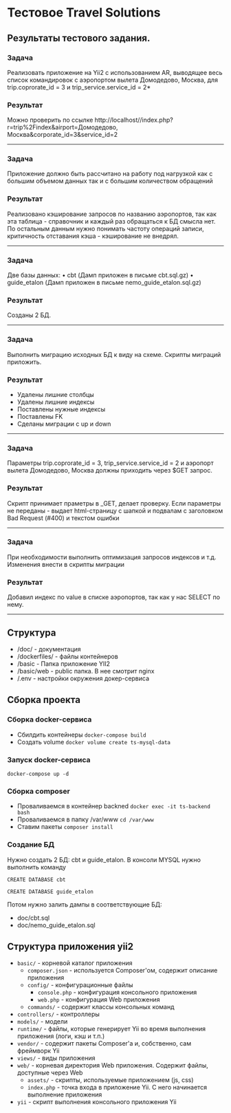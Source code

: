 # Тестовое Travel Solutions

## Результаты тестового задания.

### Задача

Реализовать приложение на Yii2 c использованием AR, выводящее весь список командировок с аэропортом вылета Домодедово,
Москва, для trip.coprorate_id = 3 и trip_service.service_id = 2*

### Результат

Можно проверить по ссылке
http://localhost//index.php?r=trip%2Findex&airport=Домодедово, Москва&corporate_id=3&service_id=2

---

### Задача

Приложение должно быть рассчитано на работу под нагрузкой как с большим объемом данных так и с большим количеством
обращений

### Результат

Реализовано кэширование запросов по названию аэропортов, так как эта таблица - справочник и каждый раз обращаться к БД
смысла нет.
По остальным данным нужно понимать частоту операций записи, критичность отставания кэша - кэширование не внедрял.

---

### Задача

Две базы данных:
• cbt (Дамп приложен в письме cbt.sql.gz)
• guide_etalon (Дамп приложен в письме nemo_guide_etalon.sql.gz)

### Результат

Созданы 2 БД.

---

### Задача

Выполнить миграцию исходных БД к виду на схеме. Скрипты миграций приложить.

### Результат

- Удалены лишние столбцы
- Удалены лишние индексы
- Поставлены нужные индексы
- Поставлены FK
- Сделаны миграции с up и down

---

### Задача

Параметры trip.coprorate_id = 3, trip_service.service_id = 2 и аэропорт вылета Домодедово, Москва должны приходить через
$GET запрос.

### Результат

Скрипт принимает праметры в _GET, делает проверку. Если параметры не переданы - выдает
html-страницу с шапкой и подвалам с заголовком Bad Request (#400) и текстом ошибки

---

### Задача
При необходимости выполнить оптимизация запросов индексов и т.д. Изменения внести в скрипты миграции
### Результат
Добавил индекс по value в списке аэропортов, так как у нас SELECT по нему.

---

## Структура

- /doc/ - документация
- /dockerfiles/ - файлы контейнеров
- /basic - Папка приложение YII2
- /basic/web - public папка. В нее смотрит nginx
- /.env - настройки окружения докер-сервиса

## Сборка проекта

### Сборка docker-сервиса

- Сбилдить контейнеры `docker-compose build`
- Создать volume `docker volume create ts-mysql-data`

### Запуск docker-сервиса

`docker-compose up -d`

### Сборка composer

- Проваливаемся в контейнер backned `docker exec -it ts-backend bash`
- Проваливаемся в папку /var/www `cd /var/www`
- Ставим пакеты `composer install`

### Создание БД

Нужно создать 2 БД: cbt и guide_etalon. В консоли MYSQL нужно выполнить команду

`CREATE DATABASE cbt`

`CREATE DATABASE guide_etalon`

Потом нужно залить дампы в соответствующие БД:

- doc/cbt.sql
- doc/nemo_guide_etalon.sql

## Структура приложения yii2

- `basic/` - корневой каталог приложения
    - `composer.json` - используется Composer'ом, содержит описание приложения
    - `config/` - конфигурационные файлы
        - `console.php` - конфигурация консольного приложения
        - `web.php` - конфигурация Web приложения
    - `commands/` - содержит классы консольных команд
- `controllers/` - контроллеры
- `models/` - модели
- `runtime/` - файлы, которые генерирует Yii во время выполнения приложения (логи, кэш и т.п.)
- `vendor/` - содержит пакеты Composer'а и, собственно, сам фреймворк Yii
- `views/` - виды приложения
- `web/` - корневая директория Web приложения. Содержит файлы, доступные через Web
    - `assets/` - скрипты, используемые приложением (js, css)
    - `index.php` - точка входа в приложение Yii. С него начинается выполнение приложения
- `yii` - скрипт выполнения консольного приложения Yii